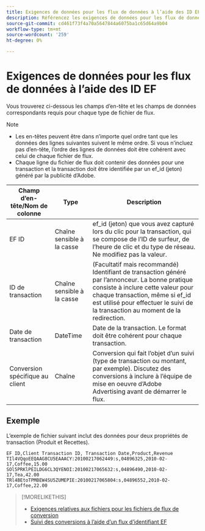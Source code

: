 ```yaml
---
title: Exigences de données pour les flux de données à l’aide des ID EF
description: Référencez les exigences de données pour les flux de données à l’aide des identifiants EF.
source-git-commit: cd461f73f4a70a5647844a6075ba1c65d64a9b04
workflow-type: tm+mt
source-wordcount: '259'
ht-degree: 0%

---
```


# Exigences de données pour les flux de données à l’aide des ID EF

Vous trouverez ci-dessous les champs d’en-tête et les champs de données correspondants requis pour chaque type de fichier de flux.

>[!NOTE]
>* Les en-têtes peuvent être dans n’importe quel ordre tant que les données des lignes suivantes suivent le même ordre. Si vous n’incluez pas d’en-tête, l’ordre des lignes de données doit être cohérent avec celui de chaque fichier de flux.
>* Chaque ligne du fichier de flux doit contenir des données pour une transaction et la transaction doit être identifiée par un ef_id (jeton) généré par la publicité d’Adobe.


| Champ d’en-tête/Nom de colonne | Type | Description |
| ---- | ---- | ---- |
| EF ID | Chaîne sensible à la casse | ef_id (jeton) que vous avez capturé lors du clic pour la transaction, qui se compose de l’ID de surfeur, de l’heure de clic et du type de réseau. Ne modifiez pas la valeur. |
| ID de transaction | Chaîne sensible à la casse | (Facultatif mais recommandé) Identifiant de transaction généré par l’annonceur. La bonne pratique consiste à inclure cette valeur pour chaque transaction, même si ef_id est utilisé pour effectuer le suivi de la transaction au moment de la redirection. |
| Date de transaction | DateTime | Date de la transaction. Le format doit être cohérent pour chaque transaction. |
| Conversion spécifique au client | Chaîne | Conversion qui fait l’objet d’un suivi (type de transaction ou montant, par exemple). Discutez des conversions à inclure à l’équipe de mise en oeuvre d’Adobe Advertising avant de démarrer le flux. |

## Exemple

L’exemple de fichier suivant inclut des données pour deux propriétés de transaction (Produit et Recettes).

```
EF ID,Client Transaction ID, Transaction Date,Product,Revenue
TIl4VQqoEEQAAG8CU5EAAACY:20100217062449:s,04896325,2010-02-17,Coffee,15.00
SOl5PRKlPEILDG6CL3QYENOI:20100217065632:s,04896490,2010-02-17,Tea,42.00
TRl4BEtoTPMBEW4SU5ZUMEPIE:20100217065804:s,04896552,2010-02-17,Coffee,22.00
```

>[!MORELIKETHIS]
>
>* [Exigences relatives aux fichiers pour les fichiers de flux de conversion](feed-file-requirements.md)
>* [Suivi des conversions à l’aide d’un flux d’identifiant EF](/help/search-social-commerce/tracking/feed-efid.md)


